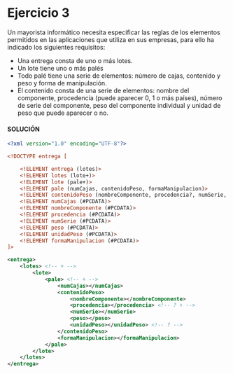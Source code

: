 # Ejercicio 3
Un mayorista informático necesita especificar las reglas de los elementos permitidos en las aplicaciones que utiliza en sus empresas, para ello ha indicado los siguientes requisitos:

- Una entrega consta de uno o más lotes.
- Un lote tiene uno o más palés
- Todo palé tiene una serie de elementos: número de cajas, contenido y peso y forma de manipulación.
- El contenido consta de una serie de elementos: nombre del componente, procedencia (puede aparecer 0, 1 o más países), número de serie del componente, peso del componente individual y unidad de peso que puede aparecer o no.
  

#### SOLUCIÓN
``` xml
<?xml version="1.0" encoding="UTF-8"?>

<!DOCTYPE entrega [

    <!ELEMENT entrega (lotes)>
    <!ELEMENT lotes (lote+)>
    <!ELEMENT lote (pale+)>
    <!ELEMENT pale (numCajas, contenidoPeso, formaManipulacion)>
    <!ELEMENT contenidoPeso (nombreComponente, procedencia?, numSerie, peso, unidadPeso?)>
    <!ELEMENT numCajas (#PCDATA)>
    <!ELEMENT nombreComponente (#PCDATA)>
    <!ELEMENT procedencia (#PCDATA)>
    <!ELEMENT numSerie (#PCDATA)>
    <!ELEMENT peso (#PCDATA)>
    <!ELEMENT unidadPeso (#PCDATA)>
    <!ELEMENT formaManipulacion (#PCDATA)>
]>

<entrega>
    <lotes> <!-- + -->
        <lote>
            <pale> <!-- + -->
                <numCajas></numCajas>
                <contenidoPeso>
                    <nombreComponente></nombreComponente>
                    <procedencia></procedencia> <!-- ? + -->
                    <numSerie></numSerie>
                    <peso></peso>
                    <unidadPeso></unidadPeso> <!-- ? -->
                </contenidoPeso>
                <formaManipulacion></formaManipulacion>
            </pale> 
        </lote>
    </lotes>
</entrega>
```